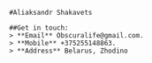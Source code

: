         #Aliaksandr Shakavets
		
		##Get in touch:
		> **Email** Obscuralife@gmail.com.
		> **Mobile** +375255148863.
		> **Address** Belarus, Zhodino
		
